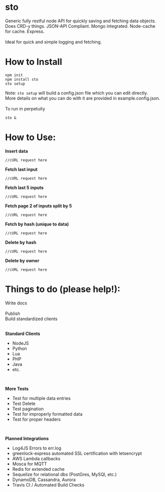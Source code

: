 # sto
Generic fully restful node API for quickly saving and fetching data objects. Does CRD-y things. JSON-API Compliant. Mongo integrated. Node-cache for cache. Express.
<br /><br />
Ideal for quick and simple logging and fetching.
<br />

# How to Install

```
npm init
npm install sto
sto setup
```

Note: `sto setup` will build a config.json file which you can edit directly. <br />More details on what you can do with it are provided in example.config.json.
<br /><br />
To run in perpetuity

```
sto &
```


# How to Use:

**Insert data**
```
//cURL request here

```

**Fetch last input**
```
//cURL request here

```

**Fetch last 5 inputs**
```
//cURL request here

```

**Fetch page 2 of inputs split by 5**
```
//cURL request here

```

**Fetch by hash (unique to data)**
```
//cURL request here

```

**Delete by hash**
```
//cURL request here
```

**Delete by owner**
```
//cURL request here
```

# Things to do (please help!):

Write docs<br />															
Publish	<br />
Build standardized clients<br />
<br />

**Standard Clients**
* NodeJS
* Python
* Lua
* PHP
* Java
* etc.

<br />

**More Tests**																
* Test for multiple data entries 				
* Test Delete 									
* Test pagination 								
* Test for improperly formatted data 			
* Test for proper headers						

<br />


**Planned Integrations**
* Log4JS Errors to err.log											
* greenlock-express automated SSL certification with letsencrypt											
* AWS Lambda callbacks														
* Mosca for MQTT																
* Redis for extended cache															
* Sequelize for relational dbs (PostGres, MySQl, etc.)
* DynamoDB, Cassandra, Aurora											
* Travis CI / Automated Build Checks

